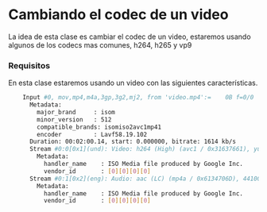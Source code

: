 # Cambiando el codec de un video
La idea de esta clase es cambiar el codec de un video, estaremos usando algunos de los codecs mas comunes, h264, h265 y vp9

### Requisitos
En esta clase estaremos usando un video con las siguientes características.

``` bash
    Input #0, mov,mp4,m4a,3gp,3g2,mj2, from 'video.mp4':=    0B f=0/0   
      Metadata:
        major_brand     : isom
        minor_version   : 512
        compatible_brands: isomiso2avc1mp41
        encoder         : Lavf58.19.102
      Duration: 00:02:00.14, start: 0.000000, bitrate: 1614 kb/s
      Stream #0:0[0x1](und): Video: h264 (High) (avc1 / 0x31637661), yuv420p(tv, bt709, progressive), 1920x800 [SAR 1:1 DAR 12:5], 1480 kb/s, 24 fps, 24 tbr, 12288 tbn (default)
        Metadata:
          handler_name    : ISO Media file produced by Google Inc.
          vendor_id       : [0][0][0][0]
      Stream #0:1[0x2](eng): Audio: aac (LC) (mp4a / 0x6134706D), 44100 Hz, stereo, fltp, 127 kb/s (default)
        Metadata:
          handler_name    : ISO Media file produced by Google Inc.
          vendor_id       : [0][0][0][0]
```
